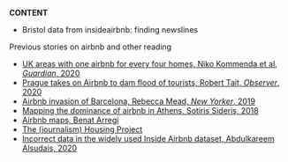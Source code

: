 **CONTENT**
- Bristol data from insideairbnb: finding newslines

Previous stories on airbnb and other reading

- [UK areas with one airbnb for every four homes, Niko Kommenda et al, *Guardian*, 2020](https://www.theguardian.com/technology/2020/feb/20/revealed-the-areas-in-the-uk-with-one-airbnb-for-every-four-homes)
- [Prague takes on Airbnb to dam flood of tourists, Robert Tait, *Observer*, 2020](https://www.theguardian.com/environment/2020/feb/01/overwhelmed-prague-tries-to-limit-airbnb-to-curb-tourism)
- [Airbnb invasion of Barcelona, Rebecca Mead, *New Yorker*, 2019](https://www.newyorker.com/magazine/2019/04/29/the-airbnb-invasion-of-barcelona)
- [Mapping the dominance of airbnb in Athens, Sotiris Sideris, 2018](https://medium.com/athenslivegr/mapping-the-dominance-of-airbnb-in-athens-4cb9e0657e80)
- [Airbnb maps, Benat Arregi](https://barregi.com/airbnbmaps)
- [The (journalism) Housing Project](https://niemanreports.org/articles/journalists-across-europe-collaborate-to-cover-airbnb-and-other-housing-issues/)
- [Incorrect data in the widely used Inside Airbnb dataset, Abdulkareem Alsudais, 2020](https://arxiv.org/abs/2007.03019)
